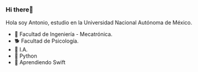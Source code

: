 ### Hi there👋
Hola soy Antonio, estudio en la
Universidad Nacional Autónoma de México.

- 🤖 Facultad de Ingeniería - Mecatrónica.
- 🐕 Facultad de Psicología.
- 🧠 I.A.
- 🐍 Python
- 📱 Aprendiendo Swift



